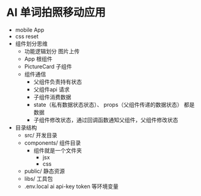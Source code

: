 # AI 单词拍照移动应用

- mobile App
- css reset 
- 组件划分思维
  - 功能逻辑划分 图片上传
  - App 根组件
  - PictureCard 子组件
  - 组件通信
    - 父组件负责持有状态
    - 父组件api 请求
    - 子组件消费数据 
    - state（私有数据状态状态）、 props（父组件传递的数据状态） 都是数据
    - 子组件修改状态，通过回调函数通知父组件，父组件修改状态
- 目录结构  
  - src/ 开发目录 
  - components/ 组件目录
    - 组件就是一个文件夹
      - jsx
      - css
  - public/ 静态资源
  - libs/ 工具包
  - .env.local  ai api-key token 等环境变量 